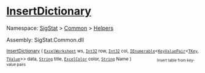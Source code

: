 # [InsertDictionary](./ExcelHelper-100663992.md)

Namespace: [SigStat]() > [Common](./../../README.md) > [Helpers](./../README.md)

Assembly: SigStat.Common.dll

<sub>[InsertDictionary](./ExcelHelper-100663992.md) ( [`ExcelWorksheet`](./ExcelHelper-100663992.md) ws, [`Int32`](https://docs.microsoft.com/en-us/dotnet/api/System.Int32) row, [`Int32`](https://docs.microsoft.com/en-us/dotnet/api/System.Int32) col, [`IEnumerable`](./ExcelHelper-100663992.md)\<[`KeyValuePair`](./ExcelHelper-100663992.md)\<[`TKey`](./ExcelHelper-100663992.md), [`TValue`](./ExcelHelper-100663992.md)>> data, [`String`](https://docs.microsoft.com/en-us/dotnet/api/System.String) title, [`ExcelColor`](./../Excel/ExcelColor.md) color, [`String`](https://docs.microsoft.com/en-us/dotnet/api/System.String) Name )</sub>&nbsp; &nbsp; &nbsp; &nbsp; &nbsp; &nbsp; &nbsp; &nbsp; &nbsp;<sub><sub>Insert table from key-value pairs</sub></sub>
